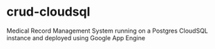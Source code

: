 # crud-cloudsql
Medical Record Management System running on a Postgres CloudSQL instance and deployed using Google App Engine
